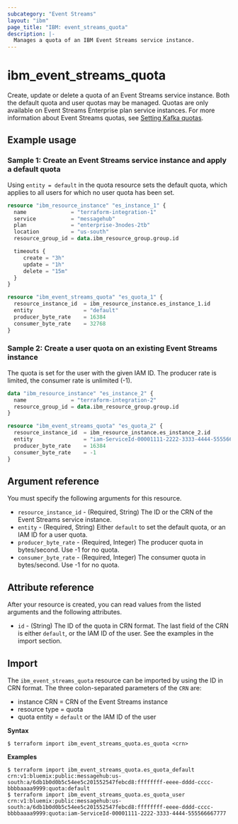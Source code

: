 ```yaml
---
subcategory: "Event Streams"
layout: "ibm"
page_title: "IBM: event_streams_quota"
description: |-
  Manages a quota of an IBM Event Streams service instance.
---
```


# ibm_event_streams_quota

Create, update or delete a quota of an Event Streams service instance. Both the default quota and user quotas may be managed. Quotas are only available on Event Streams Enterprise plan service instances. For more information about Event Streams quotas, see [Setting Kafka quotas](https://cloud.ibm.com/docs/EventStreams?topic=EventStreams-enabling_kafka_quotas).

## Example usage

### Sample 1: Create an Event Streams service instance and apply a default quota

Using `entity = default` in the quota resource sets the default quota, which applies to all users for which no user quota has been set.

```terraform
resource "ibm_resource_instance" "es_instance_1" {
  name              = "terraform-integration-1"
  service           = "messagehub"
  plan              = "enterprise-3nodes-2tb" 
  location          = "us-south"
  resource_group_id = data.ibm_resource_group.group.id

  timeouts {
     create = "3h"
     update = "1h"
     delete = "15m"
  }
}

resource "ibm_event_streams_quota" "es_quota_1" {
  resource_instance_id  = ibm_resource_instance.es_instance_1.id
  entity                = "default"
  producer_byte_rate    = 16384
  consumer_byte_rate    = 32768
}

```

### Sample 2: Create a user quota on an existing Event Streams instance

The quota is set for the user with the given IAM ID. The producer rate is limited, the consumer rate is unlimited (-1).

```terraform
data "ibm_resource_instance" "es_instance_2" {
  name              = "terraform-integration-2"
  resource_group_id = data.ibm_resource_group.group.id
}

resource "ibm_event_streams_quota" "es_quota_2" {
  resource_instance_id  = ibm_resource_instance.es_instance_2.id
  entity                = "iam-ServiceId-00001111-2222-3333-4444-555566667777"
  producer_byte_rate    = 16384
  consumer_byte_rate    = -1
}

```

## Argument reference

You must specify the following arguments for this resource.

- `resource_instance_id` - (Required, String) The ID or the CRN of the Event Streams service instance.
- `entity` - (Required, String) Either `default` to set the default quota, or an IAM ID for a user quota.
- `producer_byte_rate` - (Required, Integer) The producer quota in bytes/second. Use -1 for no quota.
- `consumer_byte_rate` - (Required, Integer) The consumer quota in bytes/second. Use -1 for no quota.

## Attribute reference

After your resource is created, you can read values from the listed arguments and the following attributes.

- `id` - (String) The ID of the quota in CRN format. The last field of the CRN is either `default`, or the IAM ID of the user. See the examples in the import section.

## Import

The `ibm_event_streams_quota` resource can be imported by using the ID in CRN format. The three colon-separated parameters of the `CRN` are:
  - instance CRN  = CRN of the Event Streams instance
  - resource type = quota
  - quota entity = `default` or the IAM ID of the user
  
**Syntax**

```
$ terraform import ibm_event_streams_quota.es_quota <crn>

```

**Examples**

```
$ terraform import ibm_event_streams_quota.es_quota_default crn:v1:bluemix:public:messagehub:us-south:a/6db1b0d0b5c54ee5c201552547febcd8:ffffffff-eeee-dddd-cccc-bbbbaaaa9999:quota:default
$ terraform import ibm_event_streams_quota.es_quota_user crn:v1:bluemix:public:messagehub:us-south:a/6db1b0d0b5c54ee5c201552547febcd8:ffffffff-eeee-dddd-cccc-bbbbaaaa9999:quota:iam-ServiceId-00001111-2222-3333-4444-555566667777
```
